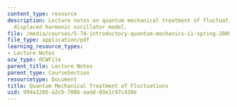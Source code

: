 ```yaml
---
content_type: resource
description: Lecture notes on quantum mechanical treatment of fluctuations and the
  displaced harmonic oscillator model.
file: /media/courses/5-74-introductory-quantum-mechanics-ii-spring-2009/994a1205a2cb700baadd03e1c97c430e_MIT5_74s09_lec10.pdf
file_type: application/pdf
learning_resource_types:
- Lecture Notes
ocw_type: OCWFile
parent_title: Lecture Notes
parent_type: CourseSection
resourcetype: Document
title: Quantum Mechanical Treatment of Fluctuations
uid: 994a1205-a2cb-700b-aadd-03e1c97c430e
---
```


